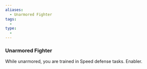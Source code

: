 ```yaml
---
aliases:
  - Unarmored Fighter
tags:
  - 
type:
  - 
---
```

### Unarmored Fighter

While unarmored, you are trained in Speed defense tasks. Enabler.
